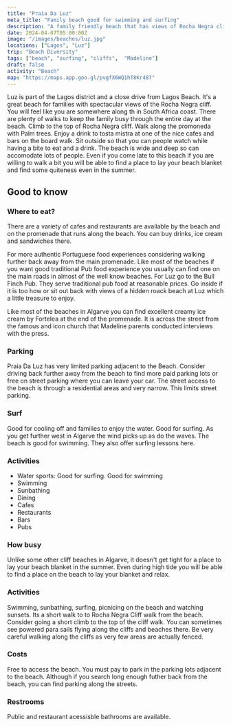```yaml
---
title: "Praia Da Luz"
meta_title: "Family beach good for swimming and surfing"
description: "A family friendly beach that has views of Rocha Negra cliff and a Promenade to shop, dine or just go for walks."
date: 2024-04-07T05:00:00Z
image: "/images/beaches/luz.jpg"
locations: ["Lagos", "Luz"]
trip: "Beach Diversity"
tags: ["beach", "surfing", "cliffs",  "Madeline"]
draft: false
activity: "Beach"
map: "https://maps.app.goo.gl/pvgfX6WQ1hT8Kr487"
---
```


Luz is part of the Lagos district and a close drive from Lagos Beach.  It's a great beach for families with spectacular views of the Rocha Negra cliff.  You will feel like you are somewhere along th in South Africa coast. There are plenty of walks to keep the family busy through the entire day at the beach. Climb to the top of Rocha Negra cliff.  Walk along the promoneda with Palm trees.  Enjoy a drink to tosta mistra at one of the nice cafes and bars on the board walk.  Sit outside so that you can people watch while having a bite to eat and a drink.  The beach is wide and deep so can accomodate lots of people.  Even if you come late to this beach if you are willing to walk a bit you will be able to find a place to lay your beach blanket and find some quiteness even in the summer.

## Good to know

### Where to eat?

There are a variety of cafes and restaurants are available by the beach and on the promenade that runs along the beach.  You can buy drinks, ice cream and sandwiches there.  

For more authentic Portuguese food experiences considering walking further back away from the main promenade.  Like most of the beaches if you want good traditional Pub food experience you usually can find one on the main roads in almost of the well know beaches.   For Luz go to the Bull Finch Pub.  They serve traditional pub food at reasonable prices. Go inside if it is too how or sit out back with views of a hidden roack beach at Luz which a little treasure to enjoy.    

Like most of the beaches in Algarve you can find excellent creamy ice cream by Fortelea at the end of the promenade. It is across the street from the famous and icon church that Madeline parents conducted interviews with the press. 

### Parking

Praia Da Luz has very limited parking adjacent to the Beach.  Consider driving back further away from the beach to find more paid parking lots or free on street parking where you can leave your car.  The street access to the beach is through a residential areas and very narrow. This limits street parking.  

### Surf

Good for cooling off and families to enjoy the water.  Good for surfing. As you get further west in Algarve the wind picks up as do the waves.  The beach is good for swimming.  They also offer surfing lessons here.

### Activities 

- Water sports:  Good for surfing.  Good for swimming
- Swimming
- Sunbathing
- Dining
- Cafes
- Restaurants
- Bars
- Pubs

### How busy

Unlike some other cliff beaches in Algarve, it doesn't get tight for a place to lay your beach blanket in the summer.  Even during high tide you will be able to find a place on the beach to lay your blanket and relax.

### Activities  

Swimming, sunbathing, surfing, picnicing on the beach and watching sunsets.  Its a short walk to to Rocha Negra Cliff walk from the  beach.  Consider going a short climb to the top of the cliff walk.   You can sometimes see powered para sails flying along the cliffs and beaches there.  Be very careful walking along the cliffs as very few areas are actually fenced.

###  Costs

Free to access the beach.  You must pay to park in the parking lots adjacent to the beach.  Although if you search long enough futher back from the beach, you can find parking along the streets.

### Restrooms

Public and restaurant acessisble bathrooms are available.